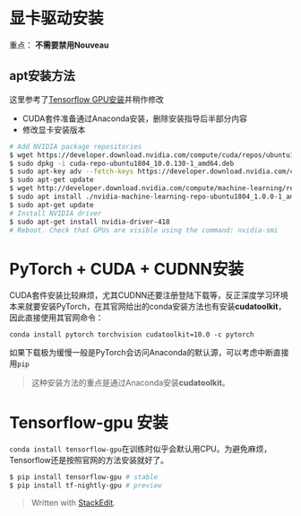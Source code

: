 ﻿
# 显卡驱动安装

重点： **不需要禁用Nouveau**

## apt安装方法
这里参考了[Tensorflow GPU安装](https://tensorflow.google.cn/install/gpu)并稍作修改
- CUDA套件准备通过Anaconda安装，删除安装指导后半部分内容
- 修改显卡安装版本
```bash
# Add NVIDIA package repositories  
$ wget https://developer.download.nvidia.com/compute/cuda/repos/ubuntu1804/x86_64/cuda-repo-ubuntu1804_10.0.130-1_amd64.deb 
$ sudo dpkg -i cuda-repo-ubuntu1804_10.0.130-1_amd64.deb 
$ sudo apt-key adv --fetch-keys https://developer.download.nvidia.com/compute/cuda/repos/ubuntu1804/x86_64/7fa2af80.pub 
$ sudo apt-get update 
$ wget http://developer.download.nvidia.com/compute/machine-learning/repos/ubuntu1804/x86_64/nvidia-machine-learning-repo-ubuntu1804_1.0.0-1_amd64.deb 
$ sudo apt install ./nvidia-machine-learning-repo-ubuntu1804_1.0.0-1_amd64.deb
$ sudo apt-get update
# Install NVIDIA driver  
$ sudo apt-get install nvidia-driver-418
# Reboot. Check that GPUs are visible using the command: nvidia-smi  
```
# PyTorch + CUDA + CUDNN安装
CUDA套件安装比较麻烦，尤其CUDNN还要注册登陆下载等，反正深度学习环境本来就要安装PyTorch，在其官网给出的conda安装方法也有安装**cudatoolkit**，因此直接使用其官网命令：

`conda install pytorch torchvision cudatoolkit=10.0 -c pytorch`

如果下载极为缓慢一般是PyTorch会访问Anaconda的默认源，可以考虑中断直接用`pip`
> 这种安装方法的重点是通过Anaconda安装**cudatoolkit**。

# Tensorflow-gpu 安装

`conda install tensorflow-gpu`在训练时似乎会默认用CPU。为避免麻烦，Tensorflow还是按照官网的方法安装就好了。

```bash
$ pip install tensorflow-gpu # stable
$ pip install tf-nightly-gpu # preview
```

> Written with [StackEdit](https://stackedit.io/).
